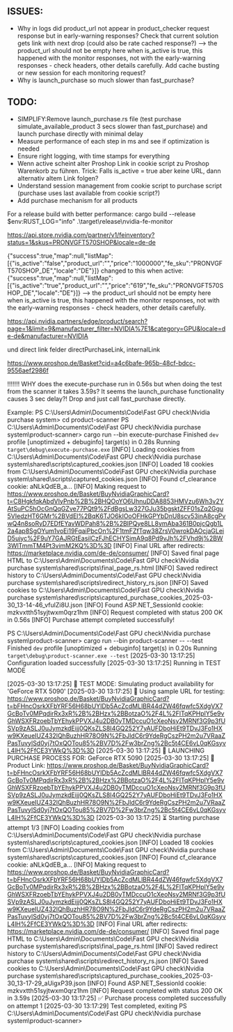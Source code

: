 ISSUES:
------------
- Why in logs did product_url not appear in product_checker request response but in early-warning responses? Check that current solution gets link with next drop (could also be rate cached response?) --> the product_url should not be empty here when is_active is true, this happened with the monitor responses, not with the early-warning responses - check headers, other details carefully. Add cache busting or new session for each monitoring request?
- Why is launch_purchase so much slower than fast_purchase?

TODO:
------------
- SIMPLIFY:Remove launch_purchase.rs file (test purchase simulate_available_product 3 secs slower than fast_purchase) and launch purchase directly with minimal delay
- Measure performance of each step in ms and see if optimization is needed
- Ensure right logging, with time stamps for everything
- Wenn active scheint alter Proshop Link in cookie script zu Proshop Warenkorb zu führen. Trick: Falls is_active = true aber keine URL, dann alternativ altem Link folgen?
- Understand session management from cookie script to purchase script (purchase uses last available from cookie script?)
- Add purchase mechanism for all products


For a release build with better performance:
cargo build --release
$env:RUST_LOG="info"
.\target\release\nvidia-fe-monitor


https://api.store.nvidia.com/partner/v1/feinventory?status=1&skus=PRONVGFT570SHOP&locale=de-de

{"success":true,"map":null,"listMap":[{"is_active":"false","product_url":"","price":"1000000","fe_sku":"PRONVGFT570SHOP_DE","locale":"DE"}]}
changed to this when active: {"success":true,"map":null,"listMap":[{"is_active":"true","product_url":"","price":"619","fe_sku":"PRONVGFT570SHOP_DE","locale":"DE"}]}
--> the product_url should not be empty here when is_active is true, this happened with the monitor responses, not with the early-warning responses - check headers, other details carefully.

https://api.nvidia.partners/edge/product/search?page=1&limit=9&manufacturer_filter=NVIDIA%7E1&category=GPU&locale=de-de&manufacturer=NVIDIA

und direct link felder directPurchaseLink, internalLink

https://www.proshop.de/Basket?cid=a4c6bafe-965b-48cf-bdcc-9556aef2986f


!!!!!!! WHY does the execute-purchase run in 0.56s but when doing the test from the scanner it takes 3.59s? It seems the launch_purchase functionality causes 3 sec delay?! Drop and just call fast_purchase directly.

Example:
PS C:\Users\Admin\Documents\Code\Fast GPU check\Nvidia purchase system> cd product-scanner
PS C:\Users\Admin\Documents\Code\Fast GPU check\Nvidia purchase system\product-scanner> cargo run --bin execute-purchase
    Finished `dev` profile [unoptimized + debuginfo] target(s) in 0.28s
     Running `target\debug\execute-purchase.exe`
[INFO] Loading cookies from C:\Users\Admin\Documents\Code\Fast GPU check\Nvidia purchase system\shared\scripts\captured_cookies.json
[INFO] Loaded 18 cookies from C:\Users\Admin\Documents\Code\Fast GPU check\Nvidia purchase system\shared\scripts\captured_cookies.json
[INFO] Found cf_clearance cookie: aNLkQdEB_a...
[INFO] Making request to https://www.proshop.de/Basket/BuyNvidiaGraphicCard?t=C8HgkfqkAbdVIyPnb%2B%2BHQOoYO6UhnuDDA8853HMVzu6Wh3v2YAtSuPC5hOcGnQqGZve77PQt9%2FdBgsLw327GJu35bgsktZFF01sZq2Ggu5VIedzHT6GMr%2BVdEl%2BqK6TJO6kIOoOFHkGPYbDnU8scv53inA8cgPvwQ4n8soRyD7EDfEYavWDPah8%2B%2BIPQye8LL8ymAba361B0pjcQgb1L2a4ap8SgOYum1voEi19FqaiPbcOn%2F1tmFZfTqw38ZrsV0wrokDAOcjaGLeiD5ujyc%2F9uY7GAJRGtEasilCzFJhECHYSimA9q8Pd9vJh%2FVhd9j%2BW3WlTmmTM4Pt3vimM2KQ%3D%3D
[INFO] Final URL after redirects: https://marketplace.nvidia.com/de-de/consumer/
[INFO] Saved final page HTML to C:\Users\Admin\Documents\Code\Fast GPU check\Nvidia purchase system\shared\scripts\final_page_rs.html
[INFO] Saved redirect history to C:\Users\Admin\Documents\Code\Fast GPU check\Nvidia purchase system\shared\scripts\redirect_history_rs.json
[INFO] Saved cookies to C:\Users\Admin\Documents\Code\Fast GPU check\Nvidia purchase system\shared\scripts\captured_purchase_cookies_2025-03-30_13-14-46_vfulZi8U.json
[INFO] Found ASP.NET_SessionId cookie: mzkvxtth51syjtwxm0qrz1hm
[INFO] Request completed with status 200 OK in 0.56s
[INFO] Purchase attempt completed successfully!

PS C:\Users\Admin\Documents\Code\Fast GPU check\Nvidia purchase system\product-scanner> cargo run --bin product-scanner -- --test
    Finished `dev` profile [unoptimized + debuginfo] target(s) in 0.20s
     Running `target\debug\product-scanner.exe --test`
[2025-03-30 13:17:25] Configuration loaded successfully
[2025-03-30 13:17:25] Running in TEST MODE

[2025-03-30 13:17:25] 🧪 TEST MODE: Simulating product availability for 'GeForce RTX 5090'
[2025-03-30 13:17:25] 🔗 Using sample URL for testing: https://www.proshop.de/Basket/BuyNvidiaGraphicCard?t=bFHncOsrkXFbYRF56H68bUYIDb5AcZcdMLlBR44dZW46fqwfc5XdgVX7GcBoTv0MPqdirRx3xR%2B%2BHzx%2BBotzaO%2F4L%2FlTqKPHplY5e9vGhWSXFRzoebTbYEhykPPVXJ4u2DB0yTMDccuO1cXeoNsy2MRNf3G9p3fUSVp9zASLJ0uJymzkdEijj0QKsZLS8I4GQ252Y7yAUFDboHiEt9TDvJ3Fo1HXw9KXeueIUZ432lQhBuzhHR78O9N%2FbJldC6r9YdeRgCszPH2m2u7VRaaZPasTuvylSd0yj7tOxQOTou85%2BV7D%2Fw3brZng%2Bc5t4CE6vL0qKGsyvL4lH%2FfCE3YWkQ%3D%3D
[2025-03-30 13:17:25] 🚀 LAUNCHING PURCHASE PROCESS FOR: GeForce RTX 5090
[2025-03-30 13:17:25] 🔗 Product Link: https://www.proshop.de/Basket/BuyNvidiaGraphicCard?t=bFHncOsrkXFbYRF56H68bUYIDb5AcZcdMLlBR44dZW46fqwfc5XdgVX7GcBoTv0MPqdirRx3xR%2B%2BHzx%2BBotzaO%2F4L%2FlTqKPHplY5e9vGhWSXFRzoebTbYEhykPPVXJ4u2DB0yTMDccuO1cXeoNsy2MRNf3G9p3fUSVp9zASLJ0uJymzkdEijj0QKsZLS8I4GQ252Y7yAUFDboHiEt9TDvJ3Fo1HXw9KXeueIUZ432lQhBuzhHR78O9N%2FbJldC6r9YdeRgCszPH2m2u7VRaaZPasTuvylSd0yj7tOxQOTou85%2BV7D%2Fw3brZng%2Bc5t4CE6vL0qKGsyvL4lH%2FfCE3YWkQ%3D%3D
[2025-03-30 13:17:25] ⏳ Starting purchase attempt 1/3
[INFO] Loading cookies from C:\Users\Admin\Documents\Code\Fast GPU check\Nvidia purchase system\shared\scripts\captured_cookies.json
[INFO] Loaded 18 cookies from C:\Users\Admin\Documents\Code\Fast GPU check\Nvidia purchase system\shared\scripts\captured_cookies.json
[INFO] Found cf_clearance cookie: aNLkQdEB_a...
[INFO] Making request to https://www.proshop.de/Basket/BuyNvidiaGraphicCard?t=bFHncOsrkXFbYRF56H68bUYIDb5AcZcdMLlBR44dZW46fqwfc5XdgVX7GcBoTv0MPqdirRx3xR%2B%2BHzx%2BBotzaO%2F4L%2FlTqKPHplY5e9vGhWSXFRzoebTbYEhykPPVXJ4u2DB0yTMDccuO1cXeoNsy2MRNf3G9p3fUSVp9zASLJ0uJymzkdEijj0QKsZLS8I4GQ252Y7yAUFDboHiEt9TDvJ3Fo1HXw9KXeueIUZ432lQhBuzhHR78O9N%2FbJldC6r9YdeRgCszPH2m2u7VRaaZPasTuvylSd0yj7tOxQOTou85%2BV7D%2Fw3brZng%2Bc5t4CE6vL0qKGsyvL4lH%2FfCE3YWkQ%3D%3D
[INFO] Final URL after redirects: https://marketplace.nvidia.com/de-de/consumer/
[INFO] Saved final page HTML to C:\Users\Admin\Documents\Code\Fast GPU check\Nvidia purchase system\shared\scripts\final_page_rs.html
[INFO] Saved redirect history to C:\Users\Admin\Documents\Code\Fast GPU check\Nvidia purchase system\shared\scripts\redirect_history_rs.json
[INFO] Saved cookies to C:\Users\Admin\Documents\Code\Fast GPU check\Nvidia purchase system\shared\scripts\captured_purchase_cookies_2025-03-30_13-17-29_aUigxP39.json
[INFO] Found ASP.NET_SessionId cookie: mzkvxtth51syjtwxm0qrz1hm
[INFO] Request completed with status 200 OK in 3.59s
[2025-03-30 13:17:25] ✅ Purchase process completed successfully on attempt 1
[2025-03-30 13:17:29] Test completed, exiting
PS C:\Users\Admin\Documents\Code\Fast GPU check\Nvidia purchase system\product-scanner> 

